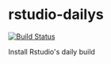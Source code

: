 # rstudio-dailys

[![Build Status](https://travis-ci.org/IronistM/rstudio-dailys.svg?branch=master)](https://travis-ci.org/IronistM/rstudio-dailys)

Install Rstudio's daily build

